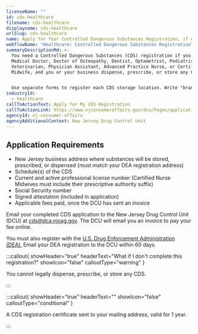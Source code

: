 ```yaml
---
licenseName: ""
id: cds-healthcare
filename: cds-healthcare
displayname: cds-healthcare
urlSlug: cds-healthcare
name: Apply for Your Controlled Dangerous Substances Registration, if Applicable
webflowName: "Healthcare: Controlled Dangerous Substances Registration"
summaryDescriptionMd: >-
  You need a Controlled Dangerous Substances (CDS) registration if you’re a
  Medical Doctor, Doctor of Osteopathy, Dentist, Optometrist, Podiatrist,
  Veterinarian, Physician Assistant, Advanced Practice Nurse, or Certified Nurse
  Midwife, and you or your business dispense, prescribe, or store any CDS. 


  Use separate forms to register each CDS storage location. Write "branch" at the top.
industryId:
  - healthcare
callToActionText: Apply for My CDS Registration
callToActionLink: https://www.njconsumeraffairs.gov/dcu/Pages/applications.aspx#
agencyId: nj-consumer-affairs
agencyAdditionalContext: New Jersey Drug Control Unit
---
```

## Application Requirements

* New Jersey business address where substances will be stored, prescribed, or dispensed (must match your DEA registration address)
* Schedule(s) of the CDS
* Current and active professional license number (Certified Nurse Midwives must include their prescriptive authority suffix)
* Social Security number
* Signed attestation (included in application)
* Applicable fees paid, once the DCU has sent an invoice

Email your completed CDS application to the New Jersey Drug Control Unit (DCU) at [cds@dca.njoag.gov](mailto:CDS@dca.njoag.gov). The DCU will email you an invoice to pay your fee online.

You must also register with the [U.S. Drug Enforcement Administration (DEA).](https://www.deadiversion.usdoj.gov/online_forms_apps.html) Email your DEA registration to the DCU within 60 days.

:::callout{ showHeader="true" headerText="What if I don't complete this registration?" showIcon="false" calloutType="warning" }

You cannot legally dispense, prescribe, or store any CDS.

:::

:::callout{ showHeader="true" headerText="" showIcon="false" calloutType="conditional" }

A CDS registration certificate sent to your mailing address, valid for 1 year.

:::
